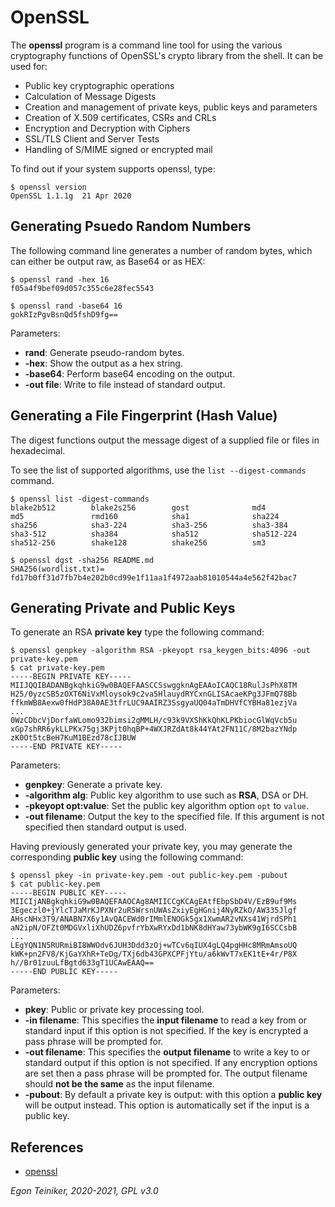 # OpenSSL

The **openssl** program is a command line tool for using the various cryptography functions of OpenSSL's crypto library from the shell.
It can be used for:
*  Public key cryptographic operations
*  Calculation of Message Digests
*  Creation and management of private keys, public keys and parameters
*  Creation of X.509 certificates, CSRs and CRLs
*  Encryption and Decryption with Ciphers
*  SSL/TLS Client and Server Tests
*  Handling of S/MIME signed or encrypted mail

To find out if your system supports openssl, type:
```
$ openssl version
OpenSSL 1.1.1g  21 Apr 2020
```

## Generating Psuedo Random Numbers
The following command line generates a number of random bytes, which can either be output raw, as Base64 or as HEX:
```
$ openssl rand -hex 16
f05a4f9bef09d057c355c6e28fec5543

$ openssl rand -base64 16
gokRIzPgvBsnQd5fshD9fg==
```
Parameters:
* **rand**: Generate pseudo-random bytes.
* **-hex**: Show the output as a hex string.
* **-base64**: Perform base64 encoding on the output.
* **-out file**: Write to file instead of standard output.
 
## Generating a File Fingerprint (Hash Value)
The digest functions output the message digest of a supplied file or files in hexadecimal. 

To see the list of supported algorithms, use the `list --digest-commands` command.
```
$ openssl list -digest-commands
blake2b512        blake2s256        gost              md4               
md5               rmd160            sha1              sha224            
sha256            sha3-224          sha3-256          sha3-384          
sha3-512          sha384            sha512            sha512-224        
sha512-256        shake128          shake256          sm3   
```

```
$ openssl dgst -sha256 README.md 
SHA256(wordlist.txt)= fd17b0ff31d7fb7b4e202b0cd99e1f11aa1f4972aab81010544a4e562f42bac7
```

## Generating Private and Public Keys

To generate an RSA **private key** type the following command:
```
$ openssl genpkey -algorithm RSA -pkeyopt rsa_keygen_bits:4096 -out private-key.pem
$ cat private-key.pem
-----BEGIN PRIVATE KEY-----
MIIJQQIBADANBgkqhkiG9w0BAQEFAASCCSswggknAgEAAoICAQC18RulJsPhX8TM
H25/0yzcSB5zOXT6NiVxMloysok9c2va5HlauydRYCxnGLISAcaeKPg3JFmQ78Bb
ffkmWB8Aexw0fHdP38A0AE3tfrLUC9AAIRZ3SsgyaUQ04aTmDHVfCYBHa81ezjVa
...
0WzCDbcVjDorfaWLomo932bimsi2gMMLH/c93k9VXShKkQhKLPKbiocGlWqVcb5u
xGp7shRR6ykLLPKx75gj3KPjt0hqBP+4WXJRZdAt8k44YAt2FN11C/8M2bazYNdp
zK0Ot5tcBeH7KuM1BEzd78cIJBUW
-----END PRIVATE KEY-----
```
Parameters: 
* **genpkey**: Generate a private key.
* **-algorithm alg**: Public key algorithm to use such as **RSA**, DSA or DH.
* **-pkeyopt opt:value**: Set the public key algorithm option `opt` to `value`.
* **-out filename**: Output the key to the specified file. If this argument is not specified then standard output is used.
 
Having previously generated your private key, you may generate the corresponding **public key** using the following command:
```
$ openssl pkey -in private-key.pem -out public-key.pem -pubout
$ cat public-key.pem 
-----BEGIN PUBLIC KEY-----
MIICIjANBgkqhkiG9w0BAQEFAAOCAg8AMIICCgKCAgEAtfEbpSbD4V/EzB9uf9Ms
3Egeczl0+jYlcTJaMrKJPXNr2uR5WrsnUWAsZxiyEgHGnij4NyRZkO/AW335Jlgf
AHscNHx3T9/ANABN7X6y1AvQACEWd0rIMmlENOGk5gx1XwmAR2vNXs41WjrdSPh1
aN2ipN/OFZt0MDGVxliXhUDZ6pvfrYbXwRYxDd1bNK8dHYaw73ybWK9gI6SCCsbB
...
LEgYQN1N5RURmiBI8WWOdv6JUH3Ddd3zOj+wTCv6qIUX4gLQ4pgHHc8MRmAmsoUQ
kWK+pn2FV8/KjGaYXhR+TeDg/TXj6db43GPXCPFjYtu/a6kWvT7xEK1tE+4r/P8X
h//Br01zuuLfBgtd633gT1UCAwEAAQ==
-----END PUBLIC KEY-----
```
Parameters:
* **pkey**: Public or private key processing tool.
* **-in filename**: This specifies the **input filename** to read a key from or standard input 
   if this option is not specified. 
   If the key is encrypted a pass phrase will be prompted for.
* **-out filename**: This specifies the **output filename** to write a key to or standard output 
   if this option is not specified. 
   If any encryption options are set then a pass phrase will be prompted for. 
   The output filename should **not be the same** as the input filename.
* **-pubout**: By default a private key is output: with this option a **public key** will be 
   output instead. This option is automatically set if the input is a public key.


## References
* [openssl](https://www.openssl.org/docs/man1.1.1/man1/openssl.html)

*Egon Teiniker, 2020-2021, GPL v3.0*
